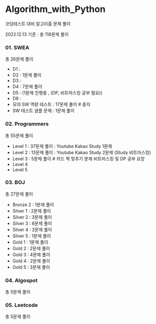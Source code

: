 # Algorithm_with_Python

코딩테스트 대비 알고리즘 문제 풀이

2022.12.13 기준 :  총 118문제 풀이



### 01. SWEA

총 26문제 풀이

- D1 :
- D2 : 1문제 풀이
- D3 :
- D4 : 7문제 풀이 
- D5 : (1문제 진행중 , (DP, 비트마스킹 공부 필요))
- D6 :
- 모의 SW 역량 테스트 : 17문제 풀이    # 중지
- SW 테스트 샘플 문제 : 1문제 풀이



### 02. Programmers

총 55문제 풀이

- Level 1  :  37문제 풀이      : Youtube Kakao Study 1문제
- Level 2  :  13문제 풀이      : Youtube Kakao Study 2문제 (Study 비트마스킹)
- Level 3  :  5문제 풀이 # 카드 짝 맞추기 문제 비트마스킹 및 DP 공부 요망 
- Level 4
- Level 5



### 03. BOJ

총 27문제 풀이

- Bronze 2 : 1문제 풀이
- Silver 1 : 2문제 풀이
- Silver 2 : 3문제 풀이
- Silver 3 : 6문제 풀이
- Silver 4 : 2문제 풀이
- Silver 5 : 1문제 풀이
- Gold 1 : 1문제 풀이
- Gold 2 : 2문제 풀이
- Gold 3 : 4문제 풀이
- Gold 4 : 2문제 풀이
- Gold 5 : 3문제 풀이



### 04. Algospot

총 5문제 풀이



### 05. Leetcode

총 5문제 풀이